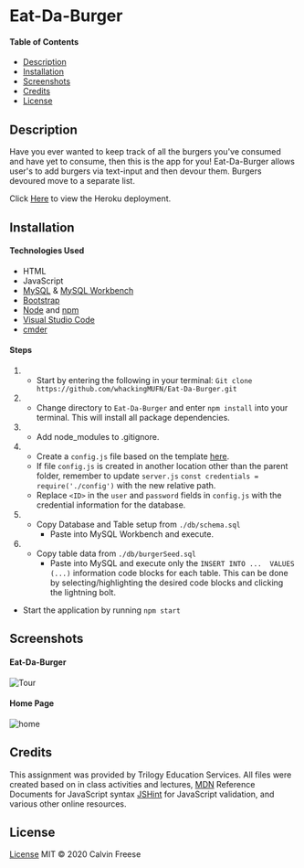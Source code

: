 # Eat-Da-Burger

#### Table of Contents
  * [Description](#Description)
  * [Installation](#Installation)
  * [Screenshots](#Screenshots)
  * [Credits](#Credits)
  * [License](#License)

## Description
Have you ever wanted to keep track of all the burgers you've consumed and have yet to consume, then this is the app for you! Eat-Da-Burger allows user's to add burgers via text-input and then devour them. Burgers devoured move to a separate list.

Click [Here](https://whispering-bayou-19745.herokuapp.com/) to view the Heroku deployment.
 
## Installation
#### Technologies Used
* HTML
* JavaScript
* [MySQL](https://www.mysql.com/) & [MySQL Workbench](https://www.mysql.com/products/workbench/)
* [Bootstrap](https://getbootstrap.com/)
* [Node](https://nodejs.org/en/) and [npm](https://www.npmjs.com/package/npm)
* [Visual Studio Code](https://code.visualstudio.com/)
* [cmder](https://cmder.net/)

#### Steps
1. * Start by entering the following in your terminal: `Git clone https://github.com/whackingMUFN/Eat-Da-Burger.git`

2. * Change directory to `Eat-Da-Burger` and enter `npm install` into your terminal. This will install all package dependencies.

3. * Add node_modules to .gitignore.

4. * Create a `config.js` file based on the template [here](./config/config.js.example).
    * If file `config.js` is created in another location other than the parent folder, remember to update `server.js` `const credentials = require('./config')` with the new relative path.
    * Replace `<ID>` in the `user` and `password` fields in `config.js` with the credential information for the database.

5. * Copy Database and Table setup from `./db/schema.sql`
        * Paste into MySQL Workbench and execute.
6. * Copy table data from `./db/burgerSeed.sql` 
        * Paste into MySQL and execute only the `INSERT INTO ...  VALUES (...)` information code blocks for each table. This can be done by selecting/highlighting the desired code blocks and clicking the lightning bolt.

* Start the application by running `npm start`



## Screenshots
#### Eat-Da-Burger
![Tour](./public/assets/ea-da-burger.gif)
#### Home Page
 ![home](./public/assets/ea-da-burger.png)



## Credits
This assignment was provided by Trilogy Education Services. All files were created based on in class activities and lectures, [MDN](https://developer.mozilla.org/en-US/) Reference Documents for JavaScript syntax [JSHint](https://jshint.com/) for JavaScript validation, and various other online resources. 
## License

[License](LICENSE)
MIT &copy; 2020 Calvin Freese
